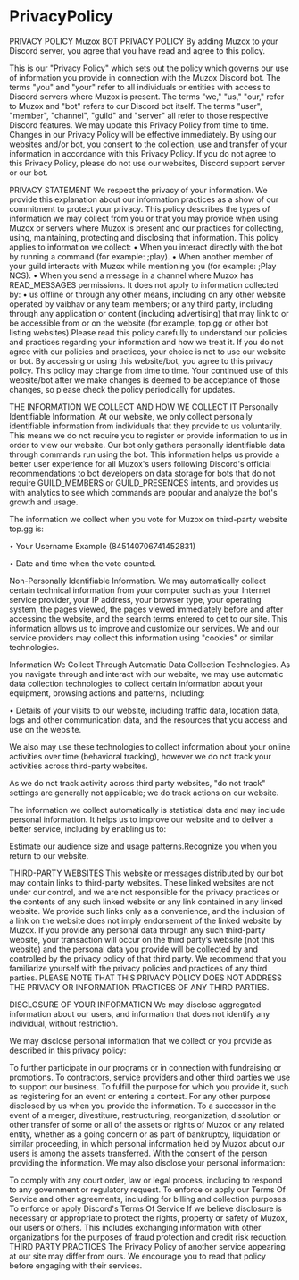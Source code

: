 # PrivacyPolicy

PRIVACY POLICY Muzox BOT PRIVACY POLICY By adding Muzox to your Discord server, you agree that you have read and agree to this policy.

This is our "Privacy Policy" which sets out the policy which governs our use of information you provide in connection with the Muzox Discord bot. The terms "you" and "your" refer to all individuals or entities with access to Discord servers where Muzox is present. The terms "we," "us," "our," refer to Muzox and "bot" refers to our Discord bot itself. The terms "user", "member", "channel", "guild" and "server" all refer to those respective Discord features. We may update this Privacy Policy from time to time. Changes in our Privacy Policy will be effective immediately. By using our websites and/or bot, you consent to the collection, use and transfer of your information in accordance with this Privacy Policy. If you do not agree to this Privacy Policy, please do not use our websites, Discord support server or our bot.

PRIVACY STATEMENT We respect the privacy of your information. We provide this explanation about our information practices as a show of our commitment to protect your privacy. This policy describes the types of information we may collect from you or that you may provide when using Muzox or servers where Muzox is present and our practices for collecting, using, maintaining, protecting and disclosing that information. This policy applies to information we collect: • When you interact directly with the bot by running a command (for example: ;play). • When another member of your guild interacts with Muzox while mentioning you (for example: ;Play NCS). • When you send a message in a channel where Muzox has READ_MESSAGES permissions. It does not apply to information collected by: • us offline or through any other means, including on any other website operated by vaibhav or any team members; or any third party, including through any application or content (including advertising) that may link to or be accessible from or on the website (for example, top.gg or other bot listing websites).Please read this policy carefully to understand our policies and practices regarding your information and how we treat it. If you do not agree with our policies and practices, your choice is not to use our website or bot. By accessing or using this website/bot, you agree to this privacy policy. This policy may change from time to time. Your continued use of this website/bot after we make changes is deemed to be acceptance of those changes, so please check the policy periodically for updates.

THE INFORMATION WE COLLECT AND HOW WE COLLECT IT Personally Identifiable Information. At our website, we only collect personally identifiable information from individuals that they provide to us voluntarily. This means we do not require you to register or provide information to us in order to view our website. Our bot only gathers personally identifiable data through commands run using the bot. This information helps us provide a better user experience for all Muzox's users following Discord's official recommendations to bot developers on data storage for bots that do not require GUILD_MEMBERS or GUILD_PRESENCES intents, and provides us with analytics to see which commands are popular and analyze the bot's growth and usage.

The information we collect when you vote for Muzox on third-party website top.gg is:

• Your Username Example (845140706741452831)

• Date and time when the vote counted.

Non-Personally Identifiable Information. We may automatically collect certain technical information from your computer such as your Internet service provider, your IP address, your browser type, your operating system, the pages viewed, the pages viewed immediately before and after accessing the website, and the search terms entered to get to our site. This information allows us to improve and customize our services. We and our service providers may collect this information using "cookies" or similar technologies.

Information We Collect Through Automatic Data Collection Technologies. As you navigate through and interact with our website, we may use automatic data collection technologies to collect certain information about your equipment, browsing actions and patterns, including:

• Details of your visits to our website, including traffic data, location data, logs and other communication data, and the resources that you access and use on the website.

We also may use these technologies to collect information about your online activities over time (behavioral tracking), however we do not track your activities across third-party websites.

As we do not track activity across third party websites, "do not track" settings are generally not applicable; we do track actions on our website.

The information we collect automatically is statistical data and may include personal information. It helps us to improve our website and to deliver a better service, including by enabling us to:

Estimate our audience size and usage patterns.Recognize you when you return to our website.

THIRD-PARTY WEBSITES This website or messages distributed by our bot may contain links to third-party websites. These linked websites are not under our control, and we are not responsible for the privacy practices or the contents of any such linked website or any link contained in any linked website. We provide such links only as a convenience, and the inclusion of a link on the website does not imply endorsement of the linked website by Muzox. If you provide any personal data through any such third-party website, your transaction will occur on the third party’s website (not this website) and the personal data you provide will be collected by and controlled by the privacy policy of that third party. We recommend that you familiarize yourself with the privacy policies and practices of any third parties. PLEASE NOTE THAT THIS PRIVACY POLICY DOES NOT ADDRESS THE PRIVACY OR INFORMATION PRACTICES OF ANY THIRD PARTIES.

DISCLOSURE OF YOUR INFORMATION We may disclose aggregated information about our users, and information that does not identify any individual, without restriction.

We may disclose personal information that we collect or you provide as described in this privacy policy:

To further participate in our programs or in connection with fundraising or promotions. To contractors, service providers and other third parties we use to support our business. To fulfill the purpose for which you provide it, such as registering for an event or entering a contest. For any other purpose disclosed by us when you provide the information. To a successor in the event of a merger, divestiture, restructuring, reorganization, dissolution or other transfer of some or all of the assets or rights of Muzox or any related entity, whether as a going concern or as part of bankruptcy, liquidation or similar proceeding, in which personal information held by Muzox about our users is among the assets transferred. With the consent of the person providing the information. We may also disclose your personal information:

To comply with any court order, law or legal process, including to respond to any government or regulatory request. To enforce or apply our Terms Of Service and other agreements, including for billing and collection purposes. To enforce or apply Discord's Terms Of Service If we believe disclosure is necessary or appropriate to protect the rights, property or safety of Muzox, our users or others. This includes exchanging information with other organizations for the purposes of fraud protection and credit risk reduction. THIRD PARTY PRACTICES The Privacy Policy of another service appearing at our site may differ from ours. We encourage you to read that policy before engaging with their services.
